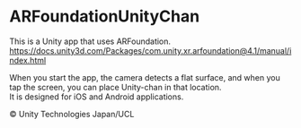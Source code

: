 # ARFoundationUnityChan
This is a Unity app that uses ARFoundation.  
https://docs.unity3d.com/Packages/com.unity.xr.arfoundation@4.1/manual/index.html

When you start the app, the camera detects a flat surface, and when you tap the screen, you can place Unity-chan in that location.  
It is designed for iOS and Android applications.

© Unity Technologies Japan/UCL
